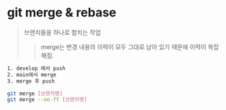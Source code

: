 # git merge & rebase

> 브랜치들을 하나로 합치는 작업
>
> > merge는 변경 내용의 이력이 모두 그대로 남아 있기 때문에 이력이 복잡해짐.

```sh
1. develop 에서 push
2. main에서 merge
3. merge 후 push

git merge [브랜치명]
git merge --no-ff [브랜치명]
```
